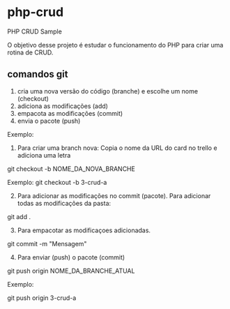 # php-crud
PHP CRUD Sample

O objetivo desse projeto é estudar o funcionamento do PHP para criar uma rotina de CRUD.

## comandos git

1) cria uma nova versão do código (branche) e escolhe um nome (checkout)
2) adiciona as modificações (add)
3) empacota as modificações (commit)
4) envia o pacote (push)

Exemplo:

1) Para criar uma branch nova: 
Copia o nome da URL do card no trello e adiciona uma letra

git checkout -b NOME_DA_NOVA_BRANCHE

Exemplo: 
git checkout -b 3-crud-a


2) Para adicionar as modificações no commit (pacote). Para adicionar todas as modificações da pasta:

git add .


3) Para empacotar as modificaçoes adicionadas.

git commit -m "Mensagem"


4) Para enviar (push) o pacote (commit)

git push origin NOME_DA_BRANCHE_ATUAL

Exemplo: 

git push origin 3-crud-a